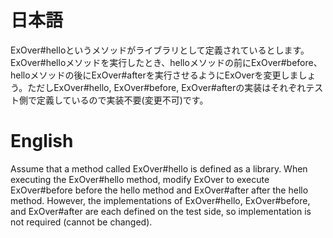 # 日本語

ExOver#helloというメソッドがライブラリとして定義されているとします。ExOver#helloメソッドを実行したとき、helloメソッドの前にExOver#before、helloメソッドの後にExOver#afterを実行させるようにExOverを変更しましょう。ただしExOver#hello, ExOver#before, ExOver#afterの実装はそれぞれテスト側で定義しているので実装不要(変更不可)です。

# English

Assume that a method called ExOver#hello is defined as a library. When executing the ExOver#hello method, modify ExOver to execute ExOver#before before the hello method and ExOver#after after the hello method. However, the implementations of ExOver#hello, ExOver#before, and ExOver#after are each defined on the test side, so implementation is not required (cannot be changed).